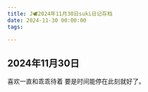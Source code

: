 ```yaml
---
title: J🕊️2024年11月30日suki日记存档
date: 2024-11-30 00:00:00
tags:

---
```


## 2024年11月30日

喜欢一直和乖乖待着
要是时间能停在此刻就好了。
